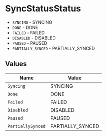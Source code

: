 # SyncStatusStatus

* `SYNCING` - SYNCING
* `DONE` - DONE
* `FAILED` - FAILED
* `DISABLED` - DISABLED
* `PAUSED` - PAUSED
* `PARTIALLY_SYNCED` - PARTIALLY_SYNCED


## Values

| Name              | Value             |
| ----------------- | ----------------- |
| `Syncing`         | SYNCING           |
| `Done`            | DONE              |
| `Failed`          | FAILED            |
| `Disabled`        | DISABLED          |
| `Paused`          | PAUSED            |
| `PartiallySynced` | PARTIALLY_SYNCED  |